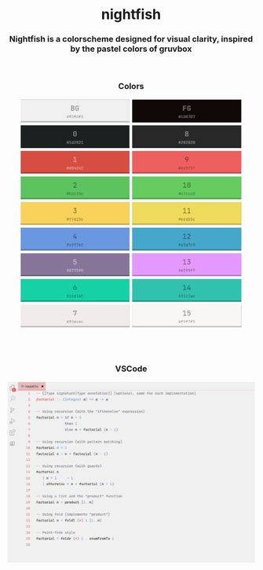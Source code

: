 <h1 align="center">nightfish</h1>
<h3 align="center">Nightfish is a colorscheme designed for visual clarity, inspired by the pastel colors of gruvbox</h3>
<br>

<h3 align="center">Colors</h3>
<p align="center">
<img width="450" src="preview/nightfish.png">
</p>
<br> <br>

<h3 align="center">VSCode</h3>
<p align="center">
<img src="preview/previewVSCODE.png">
</p>